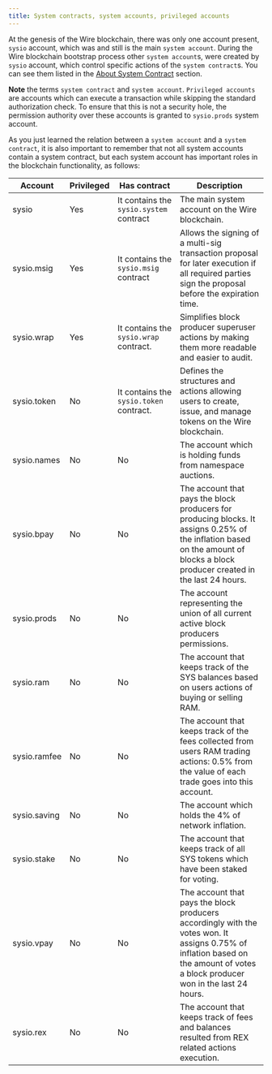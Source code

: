 ```yaml
---
title: System contracts, system accounts, privileged accounts
---
```


At the genesis of the Wire blockchain, there was only one account present, `sysio` account, which was and still is the main `system account`. During the Wire blockchain bootstrap process other `system account`s, were created by `sysio` account, which control specific actions of the `system contract`s. You can see them listed in the [About System Contract](../index.md#system-contracts-defined-in-wire-system-contracts) section.

__Note__ the terms `system contract` and `system account`. `Privileged accounts` are accounts which can execute a transaction while skipping the standard authorization check. To ensure that this is not a security hole, the permission authority over these accounts is granted to `sysio.prods` system account.

As you just learned the relation between a `system account` and a `system contract`, it is also important to remember that not all system accounts contain a system contract, but each system account has important roles in the blockchain functionality, as follows:

|Account|Privileged|Has contract|Description|
|---|---|---|---|
|sysio|Yes|It contains the `sysio.system` contract|The main system account on the Wire blockchain.|
|sysio.msig|Yes|It contains the `sysio.msig` contract|Allows the signing of a multi-sig transaction proposal for later execution if all required parties sign the proposal before the expiration time.|
|sysio.wrap|Yes|It contains the `sysio.wrap` contract.|Simplifies block producer superuser actions by making them more readable and easier to audit.|
|sysio.token|No|It contains the `sysio.token` contract.|Defines the structures and actions allowing users to create, issue, and manage tokens on the Wire blockchain.|
|sysio.names|No|No|The account which is holding funds from namespace auctions.|
|sysio.bpay|No|No|The account that pays the block producers for producing blocks. It assigns 0.25% of the inflation based on the amount of blocks a block producer created in the last 24 hours.|
|sysio.prods|No|No|The account representing the union of all current active block producers permissions.|
|sysio.ram|No|No|The account that keeps track of the SYS balances based on users actions of buying or selling RAM.|
|sysio.ramfee|No|No|The account that keeps track of the fees collected from users RAM trading actions: 0.5% from the value of each trade goes into this account.|
|sysio.saving|No|No|The account which holds the 4% of network inflation.|
|sysio.stake|No|No|The account that keeps track of all SYS tokens which have been staked for voting.|
|sysio.vpay|No|No|The account that pays the block producers accordingly with the votes won. It assigns 0.75% of inflation based on the amount of votes a block producer won in the last 24 hours.|
|sysio.rex|No|No|The account that keeps track of fees and balances resulted from REX related actions execution.|
